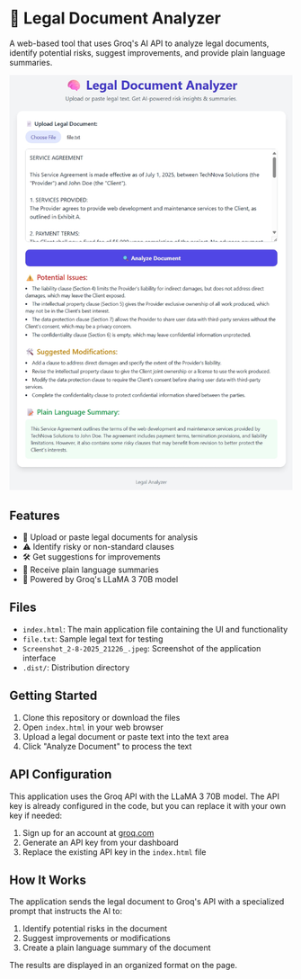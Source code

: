 # 🧠 Legal Document Analyzer

A web-based tool that uses Groq's AI API to analyze legal documents, identify potential risks, suggest improvements, and provide plain language summaries.

![Legal Document Analyzer Screenshot](Screenshot_2-8-2025_21226_.jpeg)

## Features

- 📄 Upload or paste legal documents for analysis
- ⚠️ Identify risky or non-standard clauses
- 🛠️ Get suggestions for improvements
- 📝 Receive plain language summaries
- 🚀 Powered by Groq's LLaMA 3 70B model

## Files

- `index.html`: The main application file containing the UI and functionality
- `file.txt`: Sample legal text for testing
- `Screenshot_2-8-2025_21226_.jpeg`: Screenshot of the application interface
- `.dist/`: Distribution directory

## Getting Started

1. Clone this repository or download the files
2. Open `index.html` in your web browser
3. Upload a legal document or paste text into the text area
4. Click "Analyze Document" to process the text

## API Configuration

This application uses the Groq API with the LLaMA 3 70B model. The API key is already configured in the code, but you can replace it with your own key if needed:

1. Sign up for an account at [groq.com](https://groq.com)
2. Generate an API key from your dashboard
3. Replace the existing API key in the `index.html` file

## How It Works

The application sends the legal document to Groq's API with a specialized prompt that instructs the AI to:

1. Identify potential risks in the document
2. Suggest improvements or modifications
3. Create a plain language summary of the document

The results are displayed in an organized format on the page.